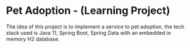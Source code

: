 # Pet Adoption - (Learning Project)

The idea of this project is to implement a service to pet adoption, the tech stack used is Java 11, Spring Boot, 
Spring Data with an embedded in memory H2 database.
